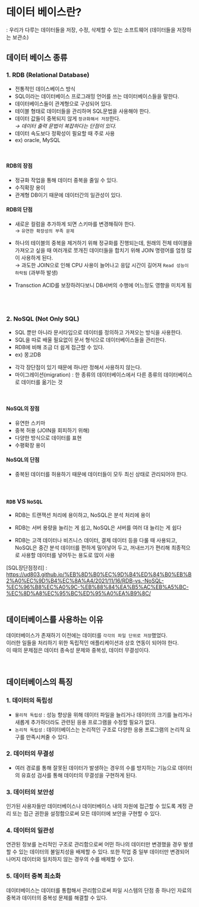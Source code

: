 # 데이터 베이스란?
: 우리가 다루는 데이터들을 저장, 수정, 삭제할 수 있는 소프트웨어
(데이터들을 저장하는 보관소)

## 데이터 베이스 종류

### 1. RDB (Relational Database)
- 전통적인 데이스베이스 방식
- SQL이라는 데이터베이스 프로그래밍 언어를 쓰는 데이터베이스들을 말한다.
- 데이터베이스들이 관계형으로 구성되어 있다.
- 테이블 형태로 데이터들을 관리하며 SQL문법을 사용해야 한다.
- 데이터 값들이 중복되지 않게 `정규화해서 저장`한다. <br>
  *→ 데이터 출력 문법이 복잡하다는 단점이 있다.*
- 데이터 속도보다 정확성이 필요할 때 주로 사용
- ex) oracle, MySQL

<br>

#### RDB의 장점
- 정규화 작업을 통해 데이터 중복을 줄일 수 있다. 
- 수직확장 용이
- 관계형 DB이기 때문에 데이터간의 일관성이 있다.

#### RDB의 단점
- 새로운 컬럼을 추가하게 되면 스키마를 변경해줘야 한다. <br>
→ `유연한 확장성의 부족 문제`

- 하나의 테이블의 중복을 제거하기 위해 정규화를 진행되는데, 원래의 전체 테이블을 가져오고 싶을 때 여러개로 쪼개진 데이터들을 합치기 위해 JOIN 명령어를 엄청 많이 사용하게 된다. <br>
→ 과도한 JOIN으로 인해 CPU 사용이 늘어나고 응답 시간이 길어져 `Read 성능이 하락됨` (과부하 발생)

- Transction ACID를 보장하려다보니 DB서버의 수행에 어느정도 영향을 미치게 됨

<br>
<br>

### 2. NoSQL (Not Only SQL)
- SQL 뿐만 아니라 문서타입으로 데이터를 정의하고 가져오는 방식을 사용한다.
- SQL을 따로 배울 필요없이 문서 형식으로 데이터베이스들을 관리한다.
- RDB에 비해 조금 더 쉽게 접근할 수 있다.
- ex) 몽고DB

* 각각 장단점이 있기 때문에 하나만 정해서 사용하지 않는다.
* 마이그레이션(migration) : 한 종류의 데이터베이스에서 다른 종류의 데이터베이스로 데이터를 옮기는 것

<br>

#### NoSQL의 장점
- 유연한 스키마
- 중복 허용 (JOIN을 회피하기 위해)
- 다양한 방식으로 데이터를 표현
- 수평확장 용이

#### NoSQL의 단점
- 중복된 데이터를 허용하기 때문에 데이터들이 모두 최신 상태로 관리되어야 한다.

<br>

### `RDB` VS `NoSQL` 
* RDB는 트랜잭션 처리에 용이하고, NoSQL은 분석 처리에 용이

* RDB는 서버 용량을 늘리는 게 쉽고, NoSQL은 서버를 여러 대 늘리는 게 쉽다

* RDB는 고객 데이터나 비즈니스 데이터, 결제 데이터 등을 다룰 때 사용되고, NoSQL은 중간 분석 데이터를 편하게 밀어넣어 두고, 꺼내쓰기가 편리해 최종적으로 사용할 데이터를 넣어두는 용도로 많이 사용


[SQL장단점정리] : https://ud803.github.io/%EB%8D%B0%EC%9D%B4%ED%84%B0%EB%B2%A0%EC%9D%B4%EC%8A%A4/2021/11/16/RDB-vs.-NoSQL-%EC%96%B8%EC%A0%9C-%EB%88%84%EA%B5%AC%EB%A5%BC-%EC%8D%A8%EC%95%BC%ED%95%A0%EA%B9%8C/
<br>
<br>

## 데이터베이스를 사용하는 이유
데이터베이스가 존재하기 이전에는 데이터를 `각각의 파일 단위로 저장`했었다. <br>
이러한 일들을 처리하기 위한 독립적인 애플리케이션과 상호 연동이 되어야 한다. <br>
이 때의 문제점은 데이터 종속성 문제와 중복성, 데이터 무결성이다.

<br>

## 데이터베이스의 특징

### 1. 데이터의 독립성
- `물리적 독립성` : 성능 향상을 위해 데이터 파일을 늘리거나 데이터의 크기를 늘리거나 새롭게 추가하더라도 관련된 응용 프로그램을 수정할 필요가 없다.
- `논리적 독립성` : 데이터베이스는 논리적인 구조로 다양한 응용 프로그램의 논리적 요구를 만족시켜줄 수 있다.

### 2. 데이터의 무결성
- 여러 경로를 통해 잘못된 데이터가 발생하는 경우의 수를 방지하는 기능으로 데이터의 유효성 검사를 통해 데이터의 무결성을 구현하게 된다.

### 3. 데이터의 보안성
인가된 사용자들만 데이터베이스나 데이터베이스 내의 자원에 접근할 수 있도록 계정 관리 또는 접근 권한을 설정함으로써 모든 데이터에 보안을 구현할 수 있다.

### 4. 데이터의 일관성
연관된 정보를 논리적인 구조로 관리함으로써 어떤 하나의 데이터만 변경했을 경우 발생할 수 있는 데이터의 불일치성을 배제할 수 있다. 또한 작업 중 일부 데이터만 변경되어 나머지 데이터와 일치하지 않는 경우의 수를 배제할 수 있다.

### 5. 데이터 중복 최소화
데이터베이스는 데이터를 통합해서 관리함으로써 파일 시스템의 단점 중 하나인 자료의 중복과 데이터의 중복성 문제를 해결할 수 있다.

<br>
<br>
